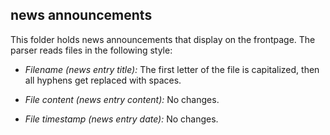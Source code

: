 news announcements
------------------
This folder holds news announcements that display on the frontpage. The parser
reads files in the following style:

* *Filename (news entry title):* The first letter of the file is capitalized,
  then all hyphens get replaced with spaces.

* *File content (news entry content):* No changes.

* *File timestamp (news entry date):* No changes.
